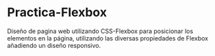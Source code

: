 # Practica-Flexbox
Diseño de pagina web utilizando CSS-Flexbox para posicionar los elementos en la página, utilizando las diversas propiedades de Flexbox añadiendo un diseño responsivo.
